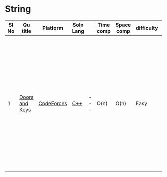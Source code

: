 
# String

| Sl No | Qu title | Platform                            | Soln Lang |   | Time comp | Space comp | difficulty |    | approach |
| --     | ---     |   ------                            | ---       |-- | ---       | ---        | ----       | -- | ---------|
| 1    | [Doors and Keys](https://codeforces.com/contest/1644/problem/A)   | [CodeForces]((../CodeForcesQuestions.md))| [C++](https://github.com/C-a-thing/Code-Insight/blob/main/CodeForces/String/C%2B%2B/Doors%20and%20Keys.cpp) | ---       |O(n) | O(n)      | Easy      | | <ol><li>Iterate over string </li><li> store the index of each character in variables</li><li>if the index value of door variable is<br> less than key variable then print"NO" </li>|
